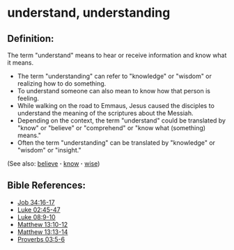 # understand, understanding #

## Definition: ##

The term "understand" means to hear or receive information and know what it means.

* The term "understanding" can refer to "knowledge" or "wisdom" or realizing how to do something.
* To understand someone can also mean to know how that person is feeling.
* While walking on the road to Emmaus, Jesus caused the disciples to understand the meaning of the scriptures about the Messiah.
* Depending on the context, the term "understand" could be translated by "know" or "believe" or "comprehend" or "know what (something) means."
* Often the term "understanding" can be translated by "knowledge" or "wisdom" or "insight."

(See also: [believe](../kt/believe.md) **·** [know](../other/know.md) **·** [wise](../kt/wise.md))

## Bible References: ##

* [Job 34:16-17](https://door43.org/en/bible/notes/job/34/16)
* [Luke 02:45-47](https://door43.org/en/bible/notes/luk/02/45)
* [Luke 08:9-10](https://door43.org/en/bible/notes/luk/08/09)
* [Matthew 13:10-12](https://door43.org/en/bible/notes/mat/13/10)
* [Matthew 13:13-14](https://door43.org/en/bible/notes/mat/13/13)
* [Proverbs 03:5-6](https://door43.org/en/bible/notes/pro/03/05)

